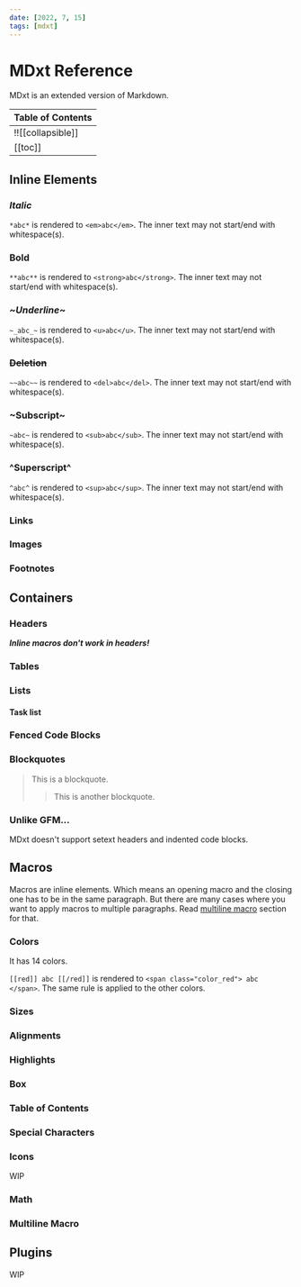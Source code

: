 ```yaml
---
date: [2022, 7, 15]
tags: [mdxt]
---
```


# MDxt Reference

MDxt is an extended version of Markdown.

| Table of Contents |
|-------------------|
|!![[collapsible]]   |
| [[toc]]           |

## Inline Elements

### *Italic*

`*abc*` is rendered to `<em>abc</em>`. The inner text may not start/end with whitespace(s).

### **Bold**

`**abc**` is rendered to `<strong>abc</strong>`. The inner text may not start/end with whitespace(s).

### ~_Underline_~

`~_abc_~` is rendered to `<u>abc</u>`. The inner text may not start/end with whitespace(s).

### ~~Deletion~~

`~~abc~~` is rendered to `<del>abc</del>`. The inner text may not start/end with whitespace(s).

### ~Subscript~

`~abc~` is rendered to `<sub>abc</sub>`. The inner text may not start/end with whitespace(s).

### ^Superscript^

`^abc^` is rendered to `<sup>abc</sup>`. The inner text may not start/end with whitespace(s).

### Links

### Images

### Footnotes

## Containers

### Headers

***Inline macros don't work in headers!***

### Tables

### Lists

#### Task list

### Fenced Code Blocks

### Blockquotes

> This is a blockquote.
>> This is another blockquote.

### Unlike GFM...

MDxt doesn't support setext headers and indented code blocks.

## Macros

Macros are inline elements. Which means an opening macro and the closing one has to be in the same paragraph. But there are many cases where you want to apply macros to multiple paragraphs. Read [multiline macro] section for that.

### Colors

It has 14 colors.

`[[red]] abc [[/red]]` is rendered to `<span class="color_red"> abc </span>`. The same rule is applied to the other colors.

### Sizes

### Alignments

### Highlights

### Box

### Table of Contents

### Special Characters

### Icons

WIP

### Math

### Multiline Macro

[multiline macro]: #multiline-macro

## Plugins

WIP
